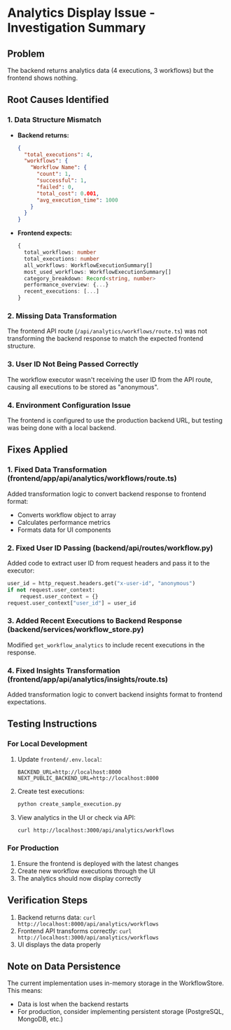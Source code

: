 # Analytics Display Issue - Investigation Summary

## Problem
The backend returns analytics data (4 executions, 3 workflows) but the frontend shows nothing.

## Root Causes Identified

### 1. Data Structure Mismatch
- **Backend returns:**
  ```json
  {
    "total_executions": 4,
    "workflows": {
      "Workflow Name": {
        "count": 1,
        "successful": 1,
        "failed": 0,
        "total_cost": 0.001,
        "avg_execution_time": 1000
      }
    }
  }
  ```

- **Frontend expects:**
  ```typescript
  {
    total_workflows: number
    total_executions: number
    all_workflows: WorkflowExecutionSummary[]
    most_used_workflows: WorkflowExecutionSummary[]
    category_breakdown: Record<string, number>
    performance_overview: {...}
    recent_executions: [...]
  }
  ```

### 2. Missing Data Transformation
The frontend API route (`/api/analytics/workflows/route.ts`) was not transforming the backend response to match the expected frontend structure.

### 3. User ID Not Being Passed Correctly
The workflow executor wasn't receiving the user ID from the API route, causing all executions to be stored as "anonymous".

### 4. Environment Configuration Issue
The frontend is configured to use the production backend URL, but testing was being done with a local backend.

## Fixes Applied

### 1. Fixed Data Transformation (frontend/app/api/analytics/workflows/route.ts)
Added transformation logic to convert backend response to frontend format:
- Converts workflow object to array
- Calculates performance metrics
- Formats data for UI components

### 2. Fixed User ID Passing (backend/api/routes/workflow.py)
Added code to extract user ID from request headers and pass it to the executor:
```python
user_id = http_request.headers.get("x-user-id", "anonymous")
if not request.user_context:
    request.user_context = {}
request.user_context["user_id"] = user_id
```

### 3. Added Recent Executions to Backend Response (backend/services/workflow_store.py)
Modified `get_workflow_analytics` to include recent executions in the response.

### 4. Fixed Insights Transformation (frontend/app/api/analytics/insights/route.ts)
Added transformation logic to convert backend insights format to frontend expectations.

## Testing Instructions

### For Local Development
1. Update `frontend/.env.local`:
   ```
   BACKEND_URL=http://localhost:8000
   NEXT_PUBLIC_BACKEND_URL=http://localhost:8000
   ```

2. Create test executions:
   ```bash
   python create_sample_execution.py
   ```

3. View analytics in the UI or check via API:
   ```bash
   curl http://localhost:3000/api/analytics/workflows
   ```

### For Production
1. Ensure the frontend is deployed with the latest changes
2. Create new workflow executions through the UI
3. The analytics should now display correctly

## Verification Steps
1. Backend returns data: `curl http://localhost:8000/api/analytics/workflows`
2. Frontend API transforms correctly: `curl http://localhost:3000/api/analytics/workflows`
3. UI displays the data properly

## Note on Data Persistence
The current implementation uses in-memory storage in the WorkflowStore. This means:
- Data is lost when the backend restarts
- For production, consider implementing persistent storage (PostgreSQL, MongoDB, etc.)